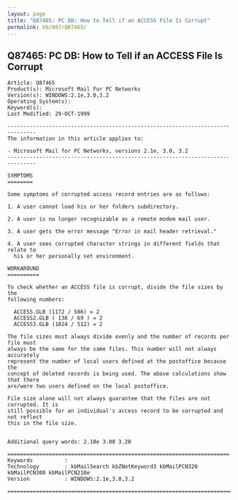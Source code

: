 ```yaml
---
layout: page
title: "Q87465: PC DB: How to Tell if an ACCESS File Is Corrupt"
permalink: kb/087/Q87465/
---
```


## Q87465: PC DB: How to Tell if an ACCESS File Is Corrupt

	Article: Q87465
	Product(s): Microsoft Mail For PC Networks
	Version(s): WINDOWS:2.1e,3.0,3.2
	Operating System(s): 
	Keyword(s): 
	Last Modified: 29-OCT-1999
	
	-------------------------------------------------------------------------------
	The information in this article applies to:
	
	- Microsoft Mail for PC Networks, versions 2.1e, 3.0, 3.2 
	-------------------------------------------------------------------------------
	
	SYMPTOMS
	========
	
	Some symptoms of corrupted access record entries are as follows:
	
	1. A user cannot load his or her folders subdirectory.
	
	2. A user is no longer recognizable as a remote modem mail user.
	
	3. A user gets the error message "Error in mail header retrieval."
	
	4. A user sees corrupted character strings in different fields that relate to
	  his or her personally set environment.
	
	WORKAROUND
	==========
	
	To check whether an ACCESS file is corrupt, divide the file sizes by the
	following numbers:
	
	  ACCESS.GLB (1172 / 586) = 2
	  ACCESS2.GLB ( 138 / 69 ) = 2
	  ACCESS3.GLB (1024 / 512) = 2
	
	The file sizes must always divide evenly and the number of records per file must
	always be the same for the same files. This number will not always accurately
	represent the number of local users defined at the postoffice because the
	concept of deleted records is being used. The above calculations show that there
	are/were two users defined on the local postoffice.
	
	File size alone will not always guarantee that the files are not corrupted. It is
	still possible for an individual's access record to be corrupted and not reflect
	this in the file size.
	
	
	Additional query words: 2.10e 3.00 3.20
	
	======================================================================
	Keywords          :  
	Technology        : kbMailSearch kbZNotKeyword3 kbMailPCN320 kbMailPCN300 kbMailPCN210e
	Version           : WINDOWS:2.1e,3.0,3.2
	
	=============================================================================
	
